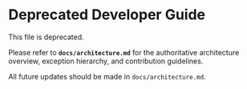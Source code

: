 # Deprecated Developer Guide

This file is deprecated.

Please refer to **`docs/architecture.md`** for the authoritative architecture overview, exception hierarchy, and contribution guidelines.

All future updates should be made in `docs/architecture.md`.